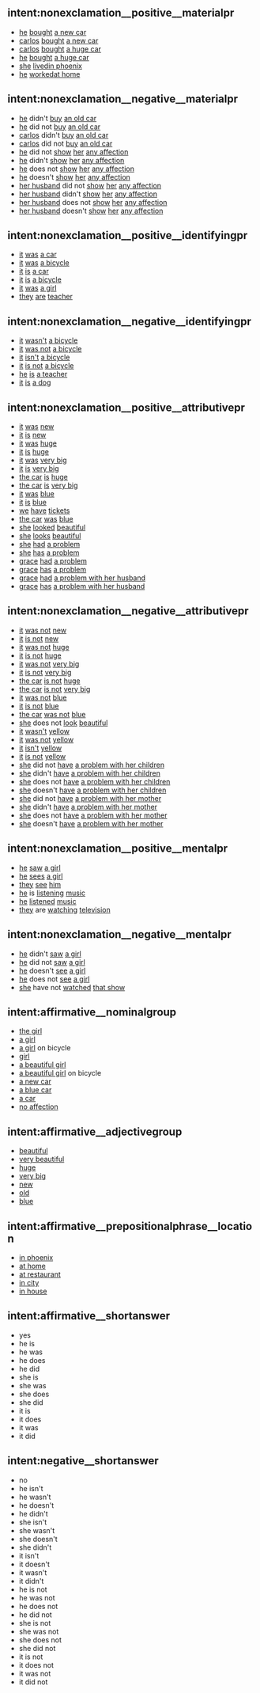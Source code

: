 ## intent:nonexclamation__positive__materialpr
- [he](actor) [bought](materialpr) [a new car](goal)
- [carlos](actor) [bought](materialpr) [a new car](goal)
- [carlos](actor) [bought](materialpr) [a huge car](goal)
- [he](actor) [bought](materialpr) [a huge car](goal)
- [she](actor) [lived](materialpr)[in phoenix](scope)
- [he](actor) [worked](materialpr)[at home](scope)

## intent:nonexclamation__negative__materialpr
- [he](actor) didn't [buy](materialpr) [an old car](goal)
- [he](actor) did not [buy](materialpr) [an old car](goal)
- [carlos](actor) didn't [buy](materialpr) [an old car](goal)
- [carlos](actor) did not [buy](materialpr) [an old car](goal)
- [he](actor) did not [show](materialpr) [her](beneficiary) [any affection](goal)
- [he](actor) didn't [show](materialpr) [her](beneficiary) [any affection](goal)
- [he](actor) does not [show](materialpr) [her](beneficiary) [any affection](goal)
- [he](actor) doesn't [show](materialpr) [her](beneficiary) [any affection](goal)
- [her husband](actor) did not [show](materialpr) [her](beneficiary) [any affection](goal)
- [her husband](actor) didn't [show](materialpr) [her](beneficiary) [any affection](goal)
- [her husband](actor) does not [show](materialpr) [her](beneficiary) [any affection](goal)
- [her husband](actor) doesn't [show](materialpr) [her](beneficiary) [any affection](goal)

## intent:nonexclamation__positive__identifyingpr
- [it](identified) [was](identifyingpr) [a car](identifier)
- [it](identified) [was](identifyingpr) [a bicycle](identifier)
- [it](identified) [is](identifyingpr) [a car](identifier)
- [it](identified) [is](identifyingpr) [a bicycle](identifier)
- [it](identified) [was](identifyingpr) [a girl](identifier)
- [they](identified) [are](identifyingpr) [teacher](identifier)

## intent:nonexclamation__negative__identifyingpr
- [it](identified) [wasn't](identifyingpr) [a bicycle](identifier)
- [it](identified) [was not](identifyingpr) [a bicycle](identifier)
- [it](identified) [isn't](identifyingpr) [a bicycle](identifier)
- [it](identified) [is not](identifyingpr) [a bicycle](identifier)
- [he](identified) [is](identifyingpr) [a teacher](identifier)
- [it](identified) [is](identifyingpr) [a dog](identifier)

## intent:nonexclamation__positive__attributivepr
- [it](carrier) [was](attributivepr) [new](attribute)
- [it](carrier) [is](attributivepr) [new](attribute)
- [it](carrier) [was](attributivepr) [huge](attribute)
- [it](carrier) [is](attributivepr) [huge](attribute)
- [it](carrier) [was](attributivepr) [very big](attribute)
- [it](carrier) [is](attributivepr) [very big](attribute)
- [the car](carrier) [is](attributivepr) [huge](attribute)
- [the car](carrier) [is](attributivepr) [very big](attribute)
- [it](carrier) [was](attributivepr) [blue](attribute)
- [it](carrier) [is](attributivepr) [blue](attribute)
- [we](carrier) [have](attributivepr) [tickets](attribute)
- [the car](carrier) [was](attributivepr) [blue](attribute)
- [she](carrier) [looked](attributivepr) [beautiful](attribute)
- [she](carrier) [looks](attributivepr) [beautiful](attribute)
- [she](carrier) [had](attributivepr) [a problem](attribute)
- [she](carrier) [has](attributivepr) [a problem](attribute)
- [grace](carrier) [had](attributivepr) [a problem](attribute)
- [grace](carrier) [has](attributivepr) [a problem](attribute)
- [grace](carrier) [had](attributivepr) [a problem with her husband](attribute)
- [grace](carrier) [has](attributivepr) [a problem with her husband](attribute)

## intent:nonexclamation__negative__attributivepr
- [it](carrier) [was not](attributivepr) [new](attribute)
- [it](carrier) [is not](attributivepr) [new](attribute)
- [it](carrier) [was not](attributivepr) [huge](attribute)
- [it](carrier) [is not](attributivepr) [huge](attribute)
- [it](carrier) [was not](attributivepr) [very big](attribute)
- [it](carrier) [is not](attributivepr) [very big](attribute)
- [the car](carrier) [is not](attributivepr) [huge](attribute)
- [the car](carrier) [is not](attributivepr) [very big](attribute)
- [it](carrier) [was not](attributivepr) [blue](attribute)
- [it](carrier) [is not](attributivepr) [blue](attribute)
- [the car](carrier) [was not](attributivepr) [blue](attribute)
- [she](carrier) does not [look](attributivepr) [beautiful](attribute)
- [it](carrier) [wasn't](attributivepr) [yellow](attribute)
- [it](carrier) [was not](attributivepr) [yellow](attribute)
- [it](carrier) [isn't](attributivepr) [yellow](attribute)
- [it](carrier) [is not](attributivepr) [yellow](attribute)
- [she](carrier) did not [have](attributivepr) [a problem with her children](attribute)
- [she](carrier) didn't [have](attributivepr) [a problem with her children](attribute)
- [she](carrier) does not [have](attributivepr) [a problem with her children](attribute)
- [she](carrier) doesn't [have](attributivepr) [a problem with her children](attribute)
- [she](carrier) did not [have](attributivepr) [a problem with her mother](attribute)
- [she](carrier) didn't [have](attributivepr) [a problem with her mother](attribute)
- [she](carrier) does not [have](attributivepr) [a problem with her mother](attribute)
- [she](carrier) doesn't [have](attributivepr) [a problem with her mother](attribute)

## intent:nonexclamation__positive__mentalpr
- [he](senser) [saw](mentalpr) [a girl](phenomenon)
- [he](senser) [sees](mentalpr) [a girl](phenomenon)
- [they](senser) [see](mentalpr) [him](phenomenon)
- [he](senser) is [listening](mentalpr) [music](phenomenon)
- [he](senser) [listened](mentalpr) [music](phenomenon)
- [they](senser) are [watching](mentalpr) [television](phenomenon)

## intent:nonexclamation__negative__mentalpr
- [he](senser) didn't [saw](mentalpr) [a girl](phenomenon)
- [he](senser) did not [saw](mentalpr) [a girl](phenomenon)
- [he](senser) doesn't [see](mentalpr) [a girl](phenomenon)
- [he](senser) does not [see](mentalpr) [a girl](phenomenon)
- [she](senser) have not [watched](mentalpr) [that show](phenomenon)

## intent:affirmative__nominalgroup
- [the girl](nominalgrp)
- [a girl](nominalgrp)
- [a girl](nominalgrp) on bicycle
- [girl](nominalgrp)
- [a beautiful girl](nominalgrp)
- [a beautiful girl](nominalgrp) on bicycle
- [a new car](nominalgrp)
- [a blue car](nominalgrp)
- [a car](nominalgrp)
- [no affection](nominalgrp)

## intent:affirmative__adjectivegroup
- [beautiful](adjectivegrp)
- [very beautiful](adjectivegrp)
- [huge](adjectivegrp)
- [very big](adjectivegrp)
- [new](adjectivegrp)
- [old](adjectivegrp)
- [blue](adjectivegrp)

## intent:affirmative__prepositionalphrase__location
- [in phoenix](prepositionallocation)
- [at home](prepositionallocation)
- [at restaurant](prepositionallocation)
- [in city](prepositionallocation)
- [in house](prepositionallocation)

## intent:affirmative__shortanswer
- yes
- he is
- he was
- he does
- he did
- she is
- she was
- she does
- she did
- it is
- it does
- it was
- it did

## intent:negative__shortanswer
- no
- he isn't
- he wasn't
- he doesn't
- he didn't
- she isn't
- she wasn't
- she doesn't
- she didn't
- it isn't
- it doesn't
- it wasn't
- it didn't
- he is not
- he was not
- he does not
- he did not
- she is not
- she was not
- she does not
- she did not
- it is not
- it does not
- it was not
- it did not
